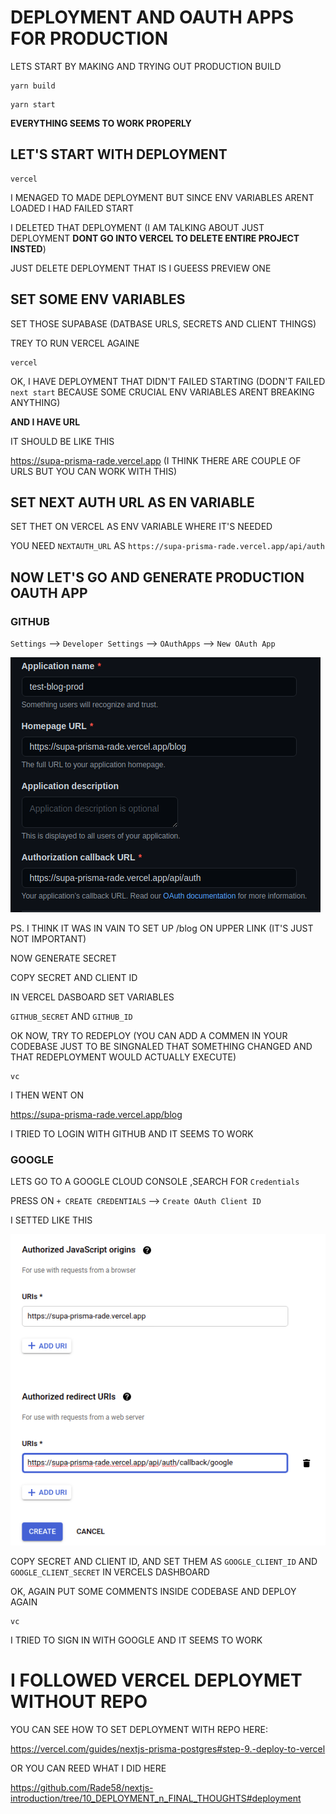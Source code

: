 # DEPLOYMENT AND OAUTH APPS FOR PRODUCTION

LETS START BY MAKING AND TRYING OUT PRODUCTION BUILD

```
yarn build
```

```
yarn start
```

**EVERYTHING SEEMS TO WORK PROPERLY**

## LET'S START WITH DEPLOYMENT

```
vercel
```

I MENAGED TO MADE DEPLOYMENT BUT SINCE ENV VARIABLES ARENT LOADED I HAD FAILED START

I DELETED THAT DEPLOYMENT (I AM TALKING ABOUT JUST DEPLOYMENT **DONT GO INTO VERCEL TO DELETE ENTIRE PROJECT INSTED**)

JUST DELETE DEPLOYMENT THAT IS I GUEESS PREVIEW ONE

## SET SOME ENV VARIABLES

SET THOSE SUPABASE (DATBASE URLS, SECRETS AND CLIENT THINGS)

TREY TO RUN VERCEL AGAINE

```
vercel
```

OK, I HAVE DEPLOYMENT THAT DIDN'T FAILED STARTING (DODN'T FAILED `next start` BECAUSE SOME CRUCIAL ENV VARIABLES ARENT BREAKING ANYTHING)

**AND I HAVE URL**

IT SHOULD BE LIKE THIS

<https://supa-prisma-rade.vercel.app> (I THINK THERE ARE COUPLE OF URLS BUT YOU CAN WORK WITH THIS)

## SET NEXT AUTH URL AS EN VARIABLE

SET THET ON VERCEL AS ENV VARIABLE WHERE IT'S NEEDED

YOU NEED `NEXTAUTH_URL` AS `https://supa-prisma-rade.vercel.app/api/auth`


## NOW LET'S GO AND GENERATE PRODUCTION OAUTH APP

### GITHUB

`Settings` --> `Developer Settings` --> `OAuthApps` --> `New OAuth App`

![gh-prod](images/gh-prod-gh.png)

PS. I THINK IT WAS IN VAIN TO SET UP /blog ON UPPER LINK (IT'S JUST NOT IMPORTANT)

NOW GENERATE SECRET

COPY SECRET AND CLIENT ID

IN VERCEL DASBOARD SET VARIABLES

`GITHUB_SECRET` AND `GITHUB_ID`

OK NOW, TRY TO REDEPLOY (YOU CAN ADD A COMMEN IN YOUR CODEBASE JUST TO BE SINGNALED THAT SOMETHING CHANGED AND THAT REDEPLOYMENT WOULD ACTUALLY EXECUTE)

```
vc
```

I THEN WENT ON

<https://supa-prisma-rade.vercel.app/blog>

I TRIED TO LOGIN WITH GITHUB AND IT SEEMS TO WORK

### GOOGLE

LETS GO TO A GOOGLE CLOUD CONSOLE ,SEARCH FOR `Credentials`

PRESS ON `+ CREATE CREDENTIALS` --> `Create OAuth Client ID`

I SETTED LIKE THIS

![oa-goog-prod](images/o-a-goog-prod.png)

COPY SECRET AND CLIENT ID, AND SET THEM AS `GOOGLE_CLIENT_ID` AND `GOOGLE_CLIENT_SECRET` IN VERCELS DASHBOARD

OK, AGAIN PUT SOME COMMENTS INSIDE CODEBASE AND DEPLOY AGAIN

```
vc
```

I TRIED TO SIGN IN WITH GOOGLE AND IT SEEMS TO WORK

# I FOLLOWED VERCEL DEPLOYMET WITHOUT REPO

YOU CAN SEE HOW TO SET DEPLOYMENT WITH REPO HERE:

<https://vercel.com/guides/nextjs-prisma-postgres#step-9.-deploy-to-vercel>

OR YOU CAN REED WHAT I DID HERE

<https://github.com/Rade58/nextjs-introduction/tree/10_DEPLOYMENT_n_FINAL_THOUGHTS#deployment>


